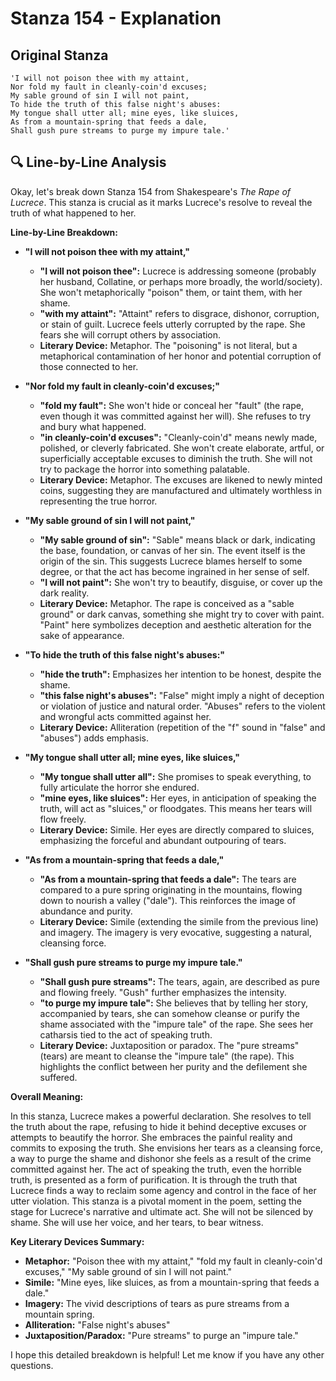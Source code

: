 # Stanza 154 - Explanation

## Original Stanza
```
'I will not poison thee with my attaint,
Nor fold my fault in cleanly-coin'd excuses;
My sable ground of sin I will not paint,
To hide the truth of this false night's abuses:
My tongue shall utter all; mine eyes, like sluices,
As from a mountain-spring that feeds a dale,
Shall gush pure streams to purge my impure tale.'
```

## 🔍 Line-by-Line Analysis
Okay, let's break down Stanza 154 from Shakespeare's *The Rape of Lucrece*. This stanza is crucial as it marks Lucrece's resolve to reveal the truth of what happened to her.

**Line-by-Line Breakdown:**

*   **"I will not poison thee with my attaint,"**
    *   **"I will not poison thee":**  Lucrece is addressing someone (probably her husband, Collatine, or perhaps more broadly, the world/society). She won't metaphorically "poison" them, or taint them, with her shame.
    *   **"with my attaint":** "Attaint" refers to disgrace, dishonor, corruption, or stain of guilt. Lucrece feels utterly corrupted by the rape. She fears she will corrupt others by association.
    *   **Literary Device:** Metaphor. The "poisoning" is not literal, but a metaphorical contamination of her honor and potential corruption of those connected to her.

*   **"Nor fold my fault in cleanly-coin'd excuses;"**
    *   **"fold my fault":**  She won't hide or conceal her "fault" (the rape, even though it was committed against her will). She refuses to try and bury what happened.
    *   **"in cleanly-coin'd excuses":** "Cleanly-coin'd" means newly made, polished, or cleverly fabricated.  She won't create elaborate, artful, or superficially acceptable excuses to diminish the truth. She will not try to package the horror into something palatable.
    *   **Literary Device:** Metaphor. The excuses are likened to newly minted coins, suggesting they are manufactured and ultimately worthless in representing the true horror.

*   **"My sable ground of sin I will not paint,"**
    *   **"My sable ground of sin":** "Sable" means black or dark, indicating the base, foundation, or canvas of her sin. The event itself is the origin of the sin. This suggests Lucrece blames herself to some degree, or that the act has become ingrained in her sense of self.
    *   **"I will not paint":**  She won't try to beautify, disguise, or cover up the dark reality.
    *   **Literary Device:** Metaphor.  The rape is conceived as a "sable ground" or dark canvas, something she might try to cover with paint. "Paint" here symbolizes deception and aesthetic alteration for the sake of appearance.

*   **"To hide the truth of this false night's abuses:"**
    *   **"hide the truth":** Emphasizes her intention to be honest, despite the shame.
    *   **"this false night's abuses":** "False" might imply a night of deception or violation of justice and natural order. "Abuses" refers to the violent and wrongful acts committed against her.
    *   **Literary Device:** Alliteration (repetition of the "f" sound in "false" and "abuses") adds emphasis.

*   **"My tongue shall utter all; mine eyes, like sluices,"**
    *   **"My tongue shall utter all":** She promises to speak everything, to fully articulate the horror she endured.
    *   **"mine eyes, like sluices":** Her eyes, in anticipation of speaking the truth, will act as "sluices," or floodgates. This means her tears will flow freely.
    *   **Literary Device:** Simile.  Her eyes are directly compared to sluices, emphasizing the forceful and abundant outpouring of tears.

*   **"As from a mountain-spring that feeds a dale,"**
    *   **"As from a mountain-spring that feeds a dale":** The tears are compared to a pure spring originating in the mountains, flowing down to nourish a valley ("dale"). This reinforces the image of abundance and purity.
    *   **Literary Device:** Simile (extending the simile from the previous line) and imagery. The imagery is very evocative, suggesting a natural, cleansing force.

*   **"Shall gush pure streams to purge my impure tale."**
    *   **"Shall gush pure streams":** The tears, again, are described as pure and flowing freely. "Gush" further emphasizes the intensity.
    *   **"to purge my impure tale":** She believes that by telling her story, accompanied by tears, she can somehow cleanse or purify the shame associated with the "impure tale" of the rape. She sees her catharsis tied to the act of speaking truth.
    *   **Literary Device:** Juxtaposition or paradox. The "pure streams" (tears) are meant to cleanse the "impure tale" (the rape). This highlights the conflict between her purity and the defilement she suffered.

**Overall Meaning:**

In this stanza, Lucrece makes a powerful declaration. She resolves to tell the truth about the rape, refusing to hide it behind deceptive excuses or attempts to beautify the horror. She embraces the painful reality and commits to exposing the truth. She envisions her tears as a cleansing force, a way to purge the shame and dishonor she feels as a result of the crime committed against her.  The act of speaking the truth, even the horrible truth, is presented as a form of purification. It is through the truth that Lucrece finds a way to reclaim some agency and control in the face of her utter violation. This stanza is a pivotal moment in the poem, setting the stage for Lucrece's narrative and ultimate act. She will not be silenced by shame. She will use her voice, and her tears, to bear witness.

**Key Literary Devices Summary:**

*   **Metaphor:** "Poison thee with my attaint," "fold my fault in cleanly-coin'd excuses," "My sable ground of sin I will not paint."
*   **Simile:** "Mine eyes, like sluices, as from a mountain-spring that feeds a dale."
*   **Imagery:** The vivid descriptions of tears as pure streams from a mountain spring.
*   **Alliteration:** "False night's abuses"
*   **Juxtaposition/Paradox:** "Pure streams" to purge an "impure tale."

I hope this detailed breakdown is helpful! Let me know if you have any other questions.
